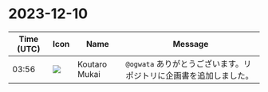 # 2023-12-10

|Time (UTC)|Icon|Name|Message|
|---|---|---|---|
|03:56|![](https://avatars.slack-edge.com/2023-11-11/6180804843906_ec36242e3b721d6c30e9_72.png)|Koutaro Mukai|`@ogwata` ありがとうございます。リポジトリに企画書を追加しました。|
